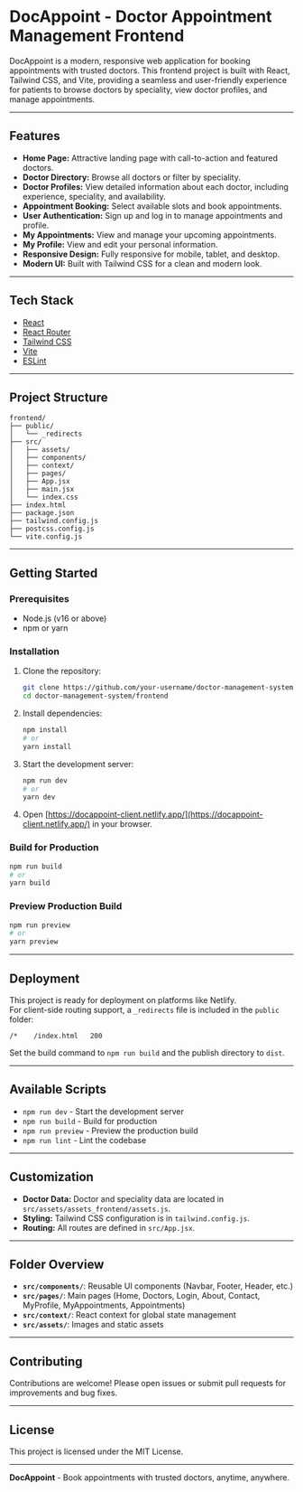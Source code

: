 # DocAppoint - Doctor Appointment Management Frontend

DocAppoint is a modern, responsive web application for booking appointments with trusted doctors. This frontend project is built with React, Tailwind CSS, and Vite, providing a seamless and user-friendly experience for patients to browse doctors by speciality, view doctor profiles, and manage appointments.

---

## Features

- **Home Page:** Attractive landing page with call-to-action and featured doctors.
- **Doctor Directory:** Browse all doctors or filter by speciality.
- **Doctor Profiles:** View detailed information about each doctor, including experience, speciality, and availability.
- **Appointment Booking:** Select available slots and book appointments.
- **User Authentication:** Sign up and log in to manage appointments and profile.
- **My Appointments:** View and manage your upcoming appointments.
- **My Profile:** View and edit your personal information.
- **Responsive Design:** Fully responsive for mobile, tablet, and desktop.
- **Modern UI:** Built with Tailwind CSS for a clean and modern look.

---

## Tech Stack

- [React](https://react.dev/)
- [React Router](https://reactrouter.com/)
- [Tailwind CSS](https://tailwindcss.com/)
- [Vite](https://vitejs.dev/)
- [ESLint](https://eslint.org/)

---

## Project Structure

```
frontend/
├── public/
│   └── _redirects
├── src/
│   ├── assets/
│   ├── components/
│   ├── context/
│   ├── pages/
│   ├── App.jsx
│   ├── main.jsx
│   └── index.css
├── index.html
├── package.json
├── tailwind.config.js
├── postcss.config.js
└── vite.config.js
```

---

## Getting Started

### Prerequisites

- Node.js (v16 or above)
- npm or yarn

### Installation

1. Clone the repository:
    ```sh
    git clone https://github.com/your-username/doctor-management-system.git
    cd doctor-management-system/frontend
    ```
2. Install dependencies:
    ```sh
    npm install
    # or
    yarn install
    ```
3. Start the development server:
    ```sh
    npm run dev
    # or
    yarn dev
    ```
4. Open [https://docappoint-client.netlify.app/](https://docappoint-client.netlify.app/) in your browser.

### Build for Production

```sh
npm run build
# or
yarn build
```

### Preview Production Build

```sh
npm run preview
# or
yarn preview
```

---

## Deployment

This project is ready for deployment on platforms like Netlify.  
For client-side routing support, a `_redirects` file is included in the `public` folder:

```
/*    /index.html   200
```

Set the build command to `npm run build` and the publish directory to `dist`.

---

## Available Scripts

- `npm run dev` - Start the development server
- `npm run build` - Build for production
- `npm run preview` - Preview the production build
- `npm run lint` - Lint the codebase

---

## Customization

- **Doctor Data:** Doctor and speciality data are located in `src/assets/assets_frontend/assets.js`.
- **Styling:** Tailwind CSS configuration is in `tailwind.config.js`.
- **Routing:** All routes are defined in `src/App.jsx`.

---

## Folder Overview

- **`src/components/`**: Reusable UI components (Navbar, Footer, Header, etc.)
- **`src/pages/`**: Main pages (Home, Doctors, Login, About, Contact, MyProfile, MyAppointments, Appointments)
- **`src/context/`**: React context for global state management
- **`src/assets/`**: Images and static assets

---

## Contributing

Contributions are welcome! Please open issues or submit pull requests for improvements and bug fixes.

---

## License

This project is licensed under the MIT License.

---

**DocAppoint** - Book appointments with trusted doctors, anytime, anywhere.